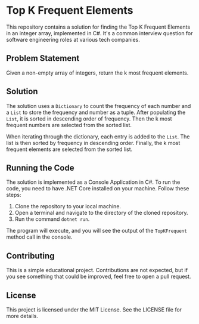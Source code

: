 # Top K Frequent Elements

This repository contains a solution for finding the Top K Frequent Elements in an integer array, implemented in C#. It's a common interview question for software engineering roles at various tech companies.

## Problem Statement

Given a non-empty array of integers, return the k most frequent elements.

## Solution

The solution uses a `Dictionary` to count the frequency of each number and a `List` to store the frequency and number as a tuple. After populating the `List`, it is sorted in descending order of frequency. Then the k most frequent numbers are selected from the sorted list.

When iterating through the dictionary, each entry is added to the `List`. The list is then sorted by frequency in descending order. Finally, the k most frequent elements are selected from the sorted list.

## Running the Code

The solution is implemented as a Console Application in C#. To run the code, you need to have .NET Core installed on your machine. Follow these steps:

1. Clone the repository to your local machine.
2. Open a terminal and navigate to the directory of the cloned repository.
3. Run the command `dotnet run`.

The program will execute, and you will see the output of the `TopKFrequent` method call in the console.

## Contributing

This is a simple educational project. Contributions are not expected, but if you see something that could be improved, feel free to open a pull request.

## License

This project is licensed under the MIT License. See the LICENSE file for more details.
